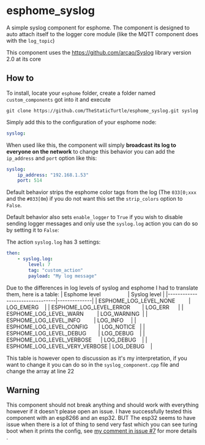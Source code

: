 # esphome_syslog

A simple syslog component for esphome. The component is designed to auto attach itself to the logger core module (like the MQTT component does with the `log_topic`)

This component uses the https://github.com/arcao/Syslog library version 2.0 at its core

## How to

To install, locate your `esphome` folder, create a folder named `custom_components` got into it and execute 
```shell
git clone https://github.com/TheStaticTurtle/esphome_syslog.git syslog
```

Simply add this to the configuration of your esphome node: 
```yaml
syslog:
```

When used like this, the component will simply **broadcast its log to everyone on the network** to change this behavior you can add the `ip_address` and `port` option like this:
```yaml
syslog:
    ip_address: "192.168.1.53"
    port: 514
```

Default behavior strips the esphome color tags from the log (The `033[0;xxx` and the `#033[0m`) if you do not want this set the `strip_colors` option to `False`.

Default behavior also sets `enable_logger` to `True` if you wish to disable sending logger messages and only use the `syslog.log` action you can do so by setting it to `False`:

The action `syslog.log` has 3 settings:
```yaml
then:
    - syslog.log:
        level: 7
        tag: "custom_action"
        payload: "My log message"
```

Due to the differences in log levels of syslog and esphome I had to translate them, here is a table:
| Esphome level                  | Syslog level |
|--------------------------------|--------------|
| ESPHOME_LOG_LEVEL_NONE         | LOG_EMERG    |
| ESPHOME_LOG_LEVEL_ERROR        | LOG_ERR      |
| ESPHOME_LOG_LEVEL_WARN         | LOG_WARNING  |
| ESPHOME_LOG_LEVEL_INFO         | LOG_INFO     |
| ESPHOME_LOG_LEVEL_CONFIG       | LOG_NOTICE   |
| ESPHOME_LOG_LEVEL_DEBUG        | LOG_DEBUG    |
| ESPHOME_LOG_LEVEL_VERBOSE      | LOG_DEBUG    |
| ESPHOME_LOG_LEVEL_VERY_VERBOSE | LOG_DEBUG    |

This table is however open to discussion as it's my interpretation, if you want to change it you can do so in the `syslog_component.cpp` file and change the array at line 22

## Warning
This component should not break anything and should work with everything however if it doesn't please open an issue. 
I have successfully tested this component with an esp8266 and an esp32. BUT The esp32 seems to have issue when there is a lot of thing to send very fast which you can see turing boot when it prints the config, see [my comment in issue #7](https://github.com/TheStaticTurtle/esphome_syslog/issues/7#issuecomment-1236194816) for more details . 
